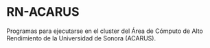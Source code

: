 # RN-ACARUS
Programas para ejecutarse en el cluster del Área de Cómputo de Alto Rendimiento de la Universidad de Sonora (ACARUS).
